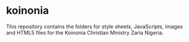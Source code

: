 # koinonia
This repository contains the folders for style sheets, JavaScripts, Images and HTML5 files for the Koinonia Christian Ministry Zaria Nigeria.
